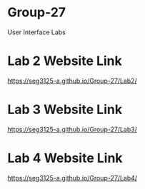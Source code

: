 # Group-27

User Interface Labs

# Lab 2 Website Link

https://seg3125-a.github.io/Group-27/Lab2/

# Lab 3 Website Link

https://seg3125-a.github.io/Group-27/Lab3/

# Lab 4 Website Link

https://seg3125-a.github.io/Group-27/Lab4/
